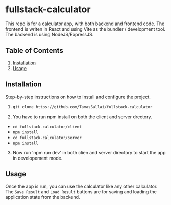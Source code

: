 # fullstack-calculator

This repo is for a calculator app, with both backend and frontend code. The frontend is writen in React and using Vite as the bundler / development tool. The backend is using NodeJS/ExpressJS.

## Table of Contents

1. [Installation](#installation)
2. [Usage](#usage)

## Installation

Step-by-step instructions on how to install and configure the project.

1. `git clone https://github.com/TamasSallai/fullstack-calculator`

2. You have to run npm install on both the client and server drectory.
  - `cd fullstack-calculator/client`
  - `npm install`
  - `cd fullstack-calculator/server`
  - `npm install`

3. Now run 'npm run dev' in both clien and server directory to start the app in developement mode.

## Usage

Once the app is run, you can use the calculator like any other calculator. The `Save Result` and `Load Result` buttons are for saving and loading the application state from the backend.


